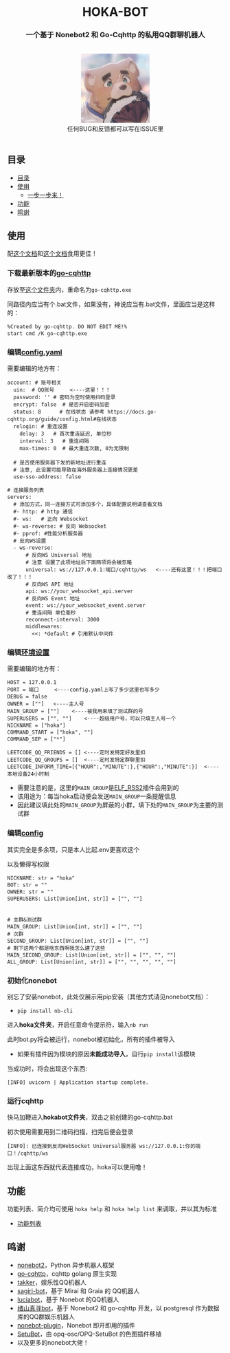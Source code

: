 <div align="center">
    <h1>HOKA-BOT</h1>
</div>

<div align="center">
    <h3>一个基于 Nonebot2 和 Go-Cqhttp 的私用QQ群聊机器人</h3>
    <br>
    <img width="160" src="docs/HOKA现头像.jpg" alt="logo">
    </br>
    <div>任何BUG和反馈都可以写在ISSUE里</div>
    <br>
</div>

## 目录
  * [目录](#目录)
  * [使用](#使用)
    + [一步一步来！](#下载最新版本的go-cqhttp)
  * [功能](#功能)
  * [鸣谢](#鸣谢)

## 使用

配[这个文档](https://v2.nonebot.dev/)和[这个文档](https://docs.go-cqhttp.org/)食用更佳！

### 下载最新版本的[go-cqhttp](https://github.com/Mrs4s/go-cqhttp/releases)

存放至[这个文件夹](hokabot/)内，重命名为```go-cqhttp.exe```

同路径内应当有个.bat文件，如果没有，神说应当有.bat文件，里面应当是这样的：

```
%Created by go-cqhttp. DO NOT EDIT ME!%
start cmd /K go-cqhttp.exe
```

### 编辑[config.yaml](hokabot/config.yml)

需要编辑的地方有：

```
account: # 账号相关
  uin:  # QQ账号     <----这里！！！
  password: '' # 密码为空时使用扫码登录
  encrypt: false  # 是否开启密码加密
  status: 8      # 在线状态 请参考 https://docs.go-cqhttp.org/guide/config.html#在线状态
  relogin: # 重连设置
    delay: 3   # 首次重连延迟, 单位秒
    interval: 3   # 重连间隔
    max-times: 0  # 最大重连次数, 0为无限制

  # 是否使用服务器下发的新地址进行重连
  # 注意, 此设置可能导致在海外服务器上连接情况更差
  use-sso-address: false
```

```
# 连接服务列表
servers:
  # 添加方式，同一连接方式可添加多个，具体配置说明请查看文档
  #- http: # http 通信
  #- ws:   # 正向 Websocket
  #- ws-reverse: # 反向 Websocket
  #- pprof: #性能分析服务器
  # 反向WS设置
  - ws-reverse:
      # 反向WS Universal 地址
      # 注意 设置了此项地址后下面两项将会被忽略
      universal: ws://127.0.0.1:端口/cqhttp/ws   <----还有这里！！！把端口改了！！！
      # 反向WS API 地址
      api: ws://your_websocket_api.server
      # 反向WS Event 地址
      event: ws://your_websocket_event.server
      # 重连间隔 单位毫秒
      reconnect-interval: 3000
      middlewares:
        <<: *default # 引用默认中间件
```

### 编辑[环境设置](hoka/.env)

需要编辑的地方有：

```
HOST = 127.0.0.1
PORT = 端口     <----config.yaml上写了多少这里也写多少
DEBUG = false
OWNER = [""]   <----主人号
MAIN_GROUP = [""]    <----被我用来填了测试群的号
SUPERUSERS = ["", ""]    <----超级用户号，可以只填主人号一个
NICKNAME = ["hoka"]
COMMAND_START = ["hoka", ""]
COMMAND_SEP = ["*"]
```

```
LEETCODE_QQ_FRIENDS = [] <----定时发特定好友里扣
LEETCODE_QQ_GROUPS = []  <----定时发特定群聊里扣
LEETCODE_INFORM_TIME=[{"HOUR":,"MINUTE":},{"HOUR":,"MINUTE":}]  <----本地设备24小时制
```

- 需要注意的是，这里的```MAIN_GROUP```是[ELF_RSS2](hoka/src/plugins/ELF_RSS2/)插件会用到的
- 该用途为：每当hoka启动便会发送```MAIN_GROUP```一条提醒信息
- 因此建议填此处的```MAIN_GROUP```为屏蔽的小群，填下处的```MAIN_GROUP```为主要的测试群

### 编辑[config](hoka/config/config.py)

其实完全是多余项，只是本人比起.env更喜欢这个

以及懒得写权限

```
NICKNAME: str = "hoka"
BOT: str = ""
OWNER: str = ""
SUPERUSERS: List[Union[int, str]] = ["", ""]


# 主群&测试群
MAIN_GROUP: List[Union[int, str]] = ["", ""]
# 次群
SECOND_GROUP: List[Union[int, str]] = ["", ""]
# 剩下这两个都是啥东西啊我怎么建了这些
MAIN_SECOND_GROUP: List[Union[int, str]] = ["", "", ""]
ALL_GROUP: List[Union[int, str]] = ["", "", "", "", ""]
```

### 初始化nonebot

别忘了安装nonebot，此处仅展示用pip安装（其他方式请见nonebot文档）：

- ```pip install nb-cli```

进入**hoka文件夹**，开启任意命令提示符，输入```nb run```

此时bot.py将会被运行，nonebot被初始化，所有的插件被导入

- 如果有插件因为模块的原因**未能成功导入**，自行```pip install```该模块

当成功时，将会出现这个东西:

```
[INFO] uvicorn | Application startup complete.
```

### 运行cqhttp

快马加鞭进入**hokabot文件夹**，双击之前创建的go-cqhttp.bat

初次使用需要用到二维码扫描，扫完后便会登录

```
[INFO]: 已连接到反向WebSocket Universal服务器 ws://127.0.0.1:你的端口！/cqhttp/ws
```

出现上面这东西就代表连接成功，hoka可以使用噜！

## 功能

功能列表、简介均可使用 ```hoka help``` 和 ```hoka help list``` 来调取，并以其为标准

- [功能列表](docs/functions.md)

## 鸣谢

- [nonebot2](https://github.com/nonebot/nonebot2)，Python 异步机器人框架
- [go-cqhttp](https://github.com/Mrs4s/go-cqhttp)，cqhttp golang 原生实现
- [takker](https://github.com/FYWinds/takker)，娱乐性QQ机器人
- [sagiri-bot](https://github.com/SAGIRI-kawaii/sagiri-bot)，基于 Mirai 和 Graia 的 QQ机器人
- [luciabot](https://github.com/Box-s-ville/luciabot)，基于 Nonebot 的QQ机器人
- [绪山真寻bot](https://github.com/HibiKier/zhenxun_bot)，基于 Nonebot2 和 go-cqhttp 开发，以 postgresql 作为数据库的QQ群娱乐机器人
- [nonebot-plugin](https://github.com/fz6m/nonebot-plugin)，Nonebot 即开即用的插件
- [SetuBot](https://github.com/yuban10703/setu-nonebot2)，由 opq-osc/OPQ-SetuBot 的色图插件移植
- 以及更多的nonebot大佬！
